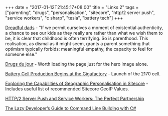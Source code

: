 +++
date = "2017-01-12T21:45:17+08:00"
title = "Links 2"
tags = ["parenting", "drugs", "personalisation", "sitecore", "http/2 server push", "service workers", "c sharp", "tesla", "battery tech"]
+++

[Dreadful dads](https://aeon.co/essays/what-the-childless-fathers-of-existentialism-teach-real-dads) - "If we permit ourselves a moment of existential authenticity, a chance to see our kids as they really are rather than what we wish them to be, it is clear that childhood is often terrifying. So is parenthood. This realisation, as dismal as it might seem, grants a parent something that optimism typically forbids: meaningful empathy, the capacity to feel for someone else."

[Drugs du jour](https://aeon.co/essays/how-each-generation-gets-the-drugs-it-deserves) - Worth loading the page just for the hero image alone.

[Battery Cell Production Begins at the Gigafactory](https://www.tesla.com/blog/battery-cell-production-begins-gigafactory) - Launch of the 2170 cell.

[Exploring the Capabilities of Geographic Personalisation in Sitecore](http://www.nonlinearcreations.com/Digital/how-we-think/articles/2017/01/Exploring-the-capabilities-of-geographic-personalization-in-Sitecore.aspx) - Includes useful list of recommended Sitecore GeoIP Values. 

[HTTP/2 Server Push and Service Workers: The Perfect Partnership](https://24ways.org/2016/http2-server-push-and-service-workers)

[The Lazy Developer’s Guide to Command Line Building with C#](https://mianlabs.com/2017/01/02/the-lazy-developers-guide-to-command-line-building-with-c/)